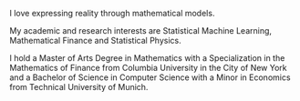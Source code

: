 I love expressing reality through mathematical models.

My academic and research interests are Statistical Machine Learning, Mathematical Finance and Statistical Physics. 

I hold a Master of Arts Degree in Mathematics with a Specialization in the Mathematics of Finance from Columbia University in the City of New York and a Bachelor of Science in Computer Science with a Minor in Economics from Technical University of Munich.
